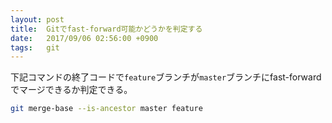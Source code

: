```yaml
---
layout: post
title:  Gitでfast-forward可能かどうかを判定する
date:   2017/09/06 02:56:00 +0900
tags:   git
---
```


下記コマンドの終了コードで`feature`ブランチが`master`ブランチにfast-forwardでマージできるか判定できる。

```sh
git merge-base --is-ancestor master feature
```
